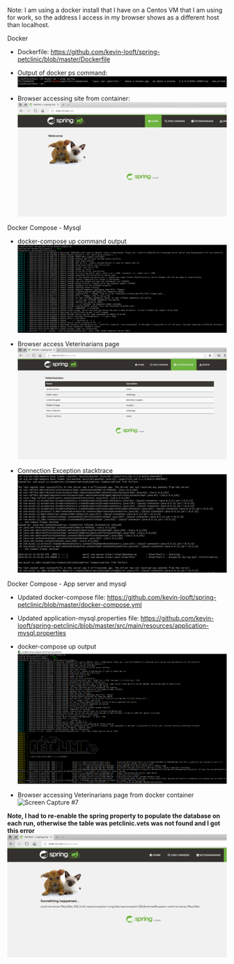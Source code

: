 Note: I am using a docker install that I have on a Centos VM that I am using for work, so the address I access in my browser shows as a different host than localhost.

Docker

- Dockerfile: https://github.com/kevin-looft/spring-petclinic/blob/master/Dockerfile

- Output of docker ps command:
![Screen Capture #1](images/docker_ps.PNG)

- Browser accessing site from container:
![Screen Capture #2](images/petclinic_docker.PNG)


Docker Compose - Mysql
- docker-compose up command output
![Screen Capture #3](images/docker-compose-up.PNG)

- Browser access Veterinarians page
![Screen Capture #4](images/vet_page.PNG)

- Connection Exception stacktrace 
![Screen Capture #5](images/connection_exception.PNG)


Docker Compose - App server and mysql
- Updated docker-compose file: https://github.com/kevin-looft/spring-petclinic/blob/master/docker-compose.yml

 - Updated application-mysql.properties file: https://github.com/kevin-looft/spring-petclinic/blob/master/src/main/resources/application-mysql.properties
 
 - docker-compose up output
 ![Screen Capture #6](images/docker-compose2.PNG)
 
 - Browser accessing Veterinarians page from docker container
 ![Screen Capture #7](images/vets2.PNG)
 
 **Note, I had to re-enable the spring property to populate the database on each run, otherwise the table was petclinic.vets was not found and I got this error**
 ![Screen Capture #8](images/vets_sql_failure.PNG)
 
